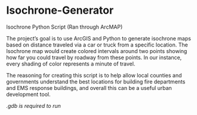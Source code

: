 # Isochrone-Generator
Isochrone Python Script (Ran through ArcMAP)

The project’s goal is to use ArcGIS and Python to generate isochrone maps based on distance traveled via a car or truck from a specific location. The Isochrone map would create colored intervals around two points showing how far you could travel by roadway from these points. In our instance, every shading of color represents a minute of travel.

The reasoning for creating this script is to help allow local counties and governments understand the best locations for building fire departments and EMS response buildings, and overall this can be a useful urban development tool. 

*.gdb is required to run*

